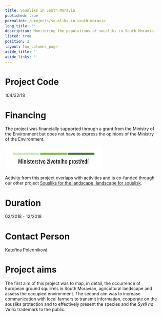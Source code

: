 ```yaml
---
title: Sousliks in South Moravia
published: true
permalink: /projects/sousliks-in-south-moravia
long_title: ''
description: Monitoring the populations of sousliks in South Moravia
listed: true
position: 2
layout: two_columns_page
aside_title: ''
aside_links: ''
---
```

# Project Code

104/32/18

# Financing

The project was financially supported through a grant from the Ministry of the Environment but does not have to express the opinions of the Ministry of the Environment.

![](/media/OPEU-Logo-MZP_20141218v.JPG)

Activity from this project overlaps with activities and is co-funded through our other project [Sousliks for the landscape, landscape for souslisk](/projects/sousliks-for-the-landscape-landscape-for-sousliks). 

# Duration

 02/2018 - 12/2018

# Contact Person

Kateřina Poledníková

# Project aims

The first aim of this project was to map, in detail, the occurrence of European ground squirrels in South Moravian, agricultural landscape and assess the occupied environment. The second aim was to increase communication with local farmers to transmit information, cooperate on the sousliks protection and to effectively present the species and the _Sysli na Vinici_ trademark to the public.
